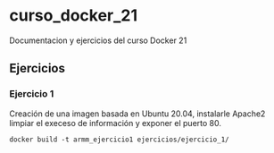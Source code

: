 # curso_docker_21
Documentacion y ejercicios del curso Docker 21

## Ejercicios

### Ejercicio 1
Creación de una imagen basada en Ubuntu 20.04, instalarle Apache2 limpiar el execeso de información y exponer el puerto 80.


`docker build -t armm_ejercicio1 ejercicios/ejercicio_1/`
